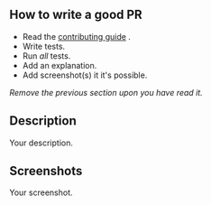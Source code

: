 ## How to write a good PR

- Read the [contributing guide](https://github.com/asciidoctor/atom-autocomplete-asciidoc/blob/master/CONTRIBUTING.adoc) .
- Write tests.
- Run *all* tests.
- Add an explanation.
- Add screenshot(s) it it's possible.

*Remove the previous section upon you have read it.*

## Description

Your description.

## Screenshots

Your screenshot.
